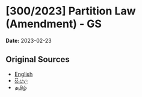 # [300/2023] Partition Law (Amendment) - GS

**Date:** 2023-02-23

## Original Sources

- [English](https://documents.gov.lk/view/bills/2023/2/300-2023_E.pdf)
- [සිංහල](https://documents.gov.lk/view/bills/2023/2/300-2023_S.pdf)
- [தமிழ்](https://documents.gov.lk/view/bills/2023/2/300-2023_T.pdf)
